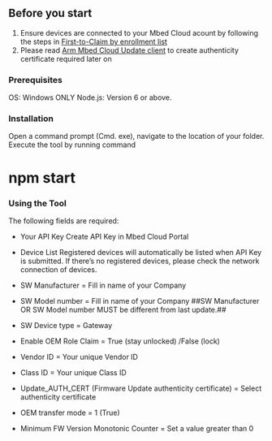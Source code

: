 ## Before you start

1. Ensure devices are connected to your Mbed Cloud acount by following the steps in [First-to-Claim by enrollment list](https://cloud.mbed.com/docs/current/connecting/device-ownership.html)
2. Please read [Arm Mbed Cloud Update client](https://cloud.mbed.com/docs/current/updating-firmware/client-side.html) to create authenticity certificate required later on


### Prerequisites
OS: Windows ONLY
Node.js: Version 6 or above.


### Installation
Open a command prompt (Cmd. exe), navigate to the location of your folder.
Execute the tool by running command
# npm start


### Using the Tool

The following fields are required: 

* Your API Key
   Create API Key in Mbed Cloud Portal

* Device List
   Registered devices will automatically be listed when API Key is submitted.
   If there’s no registered devices, please check the network connection of devices.

* SW Manufacturer = Fill in name of your Company
* SW Model number = Fill in name of your Company
##SW Manufacturer OR SW Model number MUST be different from last update.##

* SW Device type = Gateway
* Enable OEM Role Claim = True  (stay unlocked) /False (lock)
* Vendor ID = Your unique Vendor ID
* Class ID = Your unique Class ID
* Update_AUTH_CERT (Firmware Update authenticity certificate) = Select authenticity certificate
* OEM transfer mode = 1 (True)
* Minimum FW Version Monotonic Counter = Set a value greater than 0

